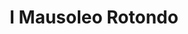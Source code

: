 ---
title: I Mausoleo Rotondo

mediaPath: /videos/mr_08_anon1900-1080p.mp4
mediaPosition:  []
mediaRotation:  []
mediaScale: 1
cameraFOV: 60

cameraPosition:  []
cameraTarget:  []

animationEntry: 2000
---